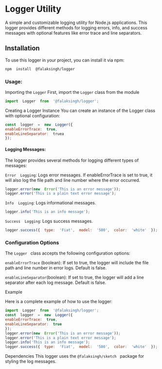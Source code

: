 # Logger Utility
  
A simple and customizable logging utility for Node.js applications. This logger provides different methods for logging errors, info, and success messages with optional features like error trace and line separators.

## Installation

To use this logger in your project, you can install it via npm:

```bash
npm  install  @falaksingh/logger
```

### Usage:
Importing  the  `Logger`
First,  import  the  `Logger`  class  from  the  module
```javascript
import  Logger  from  '@falaksingh/logger';
```
Creating  a  Logger  Instance
You  can  create  an  instance  of  the  Logger  class  with  optional  configuration:
```javascript
const  logger  =  new  Logger({
enableErrorTrace:  true,
enableLineSeparator:  truea
});
```
#### Logging  Messages:

The  logger  provides  several  methods  for  logging  different  types  of  messages:

`Error  Logging`:  Logs  error  messages.  If  enableErrorTrace  is  set  to  true,  it  will  also  log  the  file  path  and  line  number  where  the  error  occurred.

```javascript
logger.error(new  Error('This is an error message'));
logger.error('This is a plain text error message');
```
`Info  Logging`:  Logs  informational  messages. 

```javascript
logger.info('This is an info message');
```
`Success  Logging`:  Logs  success  messages.

```javascript
logger.success({  type:  'Fiat',  model:  '500',  color:  'white'  });
```
### Configuration  Options
The  `Logger ` class  accepts  the  following  configuration  options:

`enableErrorTrace` (boolean): If set to true, the logger will include the file path and line number in error logs. Default is false.

`enableLineSeparator`(boolean): If set to true, the logger will add a line separator after each log message. Default is false.

Example

Here  is  a  complete  example  of  how  to  use  the  logger:
```javascript
import  Logger  from  '@falaksingh/logger';
const  logger  =  new  Logger({
enableErrorTrace:  true,
enableLineSeparator:  true
});
logger.error(new  Error('This is an error message'));
logger.error('This is a plain text error message');
logger.info('This is an info message');
logger.success({  type:  'Fiat',  model:  '500',  color:  'white'  });
```

Dependencies
This  logger  uses  the  `@falaksingh/sketch ` package  for  styling  the  log  messages.
